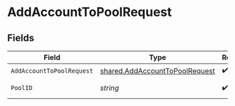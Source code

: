 # AddAccountToPoolRequest


## Fields

| Field                                                                                   | Type                                                                                    | Required                                                                                | Description                                                                             |
| --------------------------------------------------------------------------------------- | --------------------------------------------------------------------------------------- | --------------------------------------------------------------------------------------- | --------------------------------------------------------------------------------------- |
| `AddAccountToPoolRequest`                                                               | [shared.AddAccountToPoolRequest](../../../pkg/models/shared/addaccounttopoolrequest.md) | :heavy_check_mark:                                                                      | N/A                                                                                     |
| `PoolID`                                                                                | *string*                                                                                | :heavy_check_mark:                                                                      | The pool ID.                                                                            |